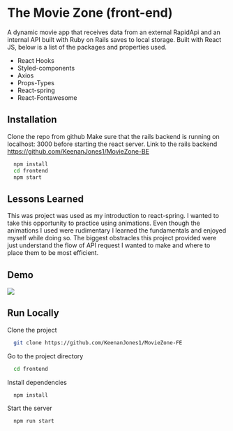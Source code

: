 # The Movie Zone (front-end)

A dynamic movie app that receives data from an external RapidApi and an internal API built with Ruby on Rails saves to local storage. Built with React JS, below is a list of the packages and properties used.

- React Hooks
- Styled-components
- Axios
- Props-Types
- React-spring
- React-Fontawesome

## Installation

Clone the repo from github
Make sure that the rails backend is running on localhost: 3000 before starting the react server.
Link to the rails backend https://github.com/KeenanJones1/MovieZone-BE

```bash
  npm install
  cd frontend
  npm start
```

## Lessons Learned

This was project was used as my introduction to react-spring. I wanted to take this opportunity to practice using animations.
Even though the animations I used were rudimentary I learned the fundamentals and enjoyed myself while doing so. The biggest obstracles this project provided were just understand the flow of API request I wanted to make and where to place them to be most efficient.

## Demo

![](https://media4.giphy.com/media/KgJ3X3qSuMSq9VRw94/giphy.gif?cid=790b7611a3e63c3ca6c2e7e872c9bbc9efcd3e2c79b0fdce&rid=giphy.gif&ct=g)

## Run Locally

Clone the project

```bash
  git clone https://github.com/KeenanJones1/MovieZone-FE
```

Go to the project directory

```bash
  cd frontend
```

Install dependencies

```bash
  npm install
```

Start the server

```bash
  npm run start
```
